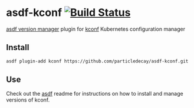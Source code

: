 # asdf-kconf [![Build Status](https://travis-ci.org/particledecay/asdf-kconf.svg?branch=master)](https://travis-ci.org/particledecay/asdf-kconf)
[asdf version manager](https://github.com/asdf-vm/asdf) plugin for [kconf](https://github.com/particledecay/kconf) Kubernetes configuration manager

## Install
```bash
asdf plugin-add kconf https://github.com/particledecay/asdf-kconf.git
```

## Use
Check out the [asdf](https://github.com/asdf-vm/asdf) readme for instructions on how to install and manage versions of kconf.
